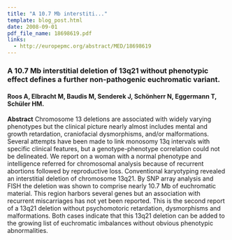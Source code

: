 ```yaml
---
title: "A 10.7 Mb interstiti..."
template: blog_post.html 
date: 2008-09-01
pdf_file_name: 18698619.pdf
links:
  - http://europepmc.org/abstract/MED/18698619
---
```


### A 10.7 Mb interstitial deletion of 13q21 without phenotypic effect defines a further non-pathogenic euchromatic variant.
#### Roos A, Elbracht M, Baudis M, Senderek J, Schönherr N, Eggermann T, Schüler HM.

**Abstract** Chromosome 13 deletions are associated with widely varying phenotypes but the clinical picture nearly almost includes mental and growth retardation, craniofacial dysmorphisms, and/or malformations. Several attempts have been made to link monosomy 13q intervals with specific clinical features, but a genotype-phenotype correlation could not be delineated. We report on a woman with a normal phenotype and intelligence referred for chromosomal analysis because of recurrent abortions followed by reproductive loss. Conventional karyotyping revealed an interstitial deletion of chromosome 13q21. By SNP array analysis and FISH the deletion was shown to comprise nearly 10.7 Mb of euchromatic material. This region harbors several genes but an association with recurrent miscarriages has not yet been reported. This is the second report of a 13q21 deletion without psychomotoric retardation, dysmorphisms and malformations. Both cases indicate that this 13q21 deletion can be added to the growing list of euchromatic imbalances without obvious phenotypic abnormalities.

